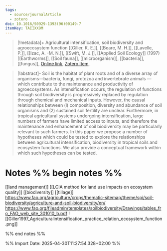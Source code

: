 ```yaml
---
tags:
  - source/journalArticle
  - zotero
doi: 10.1016/S0929-1393(96)00149-7
itemKey: TAIIXX9M
---
```

>[!metadata]+
> Agricultural intensification, soil biodiversity and agroecosystem function
> [[Giller, K. E.]], [[Beare, M. H.]], [[Lavelle, P.]], [[Izac, A. -M. N.]], [[Swift, M. J.]], 
> [[Applied Soil Ecology]] (1997)
> [[Earthworms]], [[Soil fauna]], [[microorganism]], [[bacteria]], [[fungus]], 
> [Online link](https://www.sciencedirect.com/science/article/pii/S0929139396001497), [Zotero Item](zotero://select/library/items/TAIIXX9M), 

>[!abstract]-
>Soil is the habitat of plant roots and of a diverse array of organisms—bacteria, fungi, protozoa and invertebrate animals —which contribute to the maintenance and productivity of agroecosystems. As intensification occurs, the regulation of functions through soil biodiversity is progressively replaced by regulation through chemical and mechanical inputs. However, the causal relationships between (l) composition, diversity and abundance of soil organisms and (2) sustained soil fertility are unclear. Furthermore, in tropical agricultural systems undergoing intensification, large numbers of farmers have limited access to inputs, and therefore the maintenance and enhancement of soil biodiversity may be particularly relevant to such farmers. In this paper we propose a number of hypotheses which could be tested to explore the relationships between agricultural intensification, biodiversity in tropical soils and ecosystem functions. We also provide a conceptual framework within which such hypotheses can be tested.

# Notes %% begin notes %%
[[land management]]
[[LCIA method for land use impacts on ecosystem quality]]
[[biodiversity]]
[[tillage]]
https://www.fao.org/agriculture/crops/thematic-sitemap/theme/spi/soil-biodiversity/agriculture-and-soil-biodiversity/en/
https://www.fao.org/fileadmin/templates/soilbiodiversity/Drawings/tables_fro_FAO_web_site_301010_b.pdf
![[Giller1997_Agriculturalintensification_practice_relation_ecosystem_function.png]]

%% end notes %%




%% Import Date: 2025-04-30T11:27:54.328+02:00 %%
